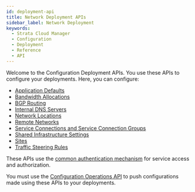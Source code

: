 ```yaml
---
id: deployment-api
title: Network Deployment APIs
sidebar_label: Network Deployment
keywords:
  - Strata Cloud Manager
  - Configuration
  - Deployment
  - Reference
  - API
---
```


Welcome to the Configuration Deployment APIs. You use these APIs to configure your deployments.
Here, you can configure:

* [Application Defaults](/scm/api/config/deployment/create-application-defaults/)
* [Bandwidth Allocations](https://docs.paloaltonetworks.com/prisma-access/administration/prisma-access-remote-networks/allocate-remote-network-bandwidth)
* [BGP Routing](https://docs.paloaltonetworks.com/ngfw/administration/set-up-firewalls/routing-and-interfaces/configure-routing-profiles/configure-a-bgp-filtering-profile)
* [Internal DNS Servers](https://docs.paloaltonetworks.com/prisma-access/administration/prisma-access-setup/dns-for-prisma-access)
* [Network Locations](https://docs.paloaltonetworks.com/prisma/prisma-access/3-2/prisma-access-panorama-admin/prepare-the-prisma-access-infrastructure/list-of-prisma-access-locations)
* [Remote Networks](https://docs.paloaltonetworks.com/prisma-access/administration/prisma-access-remote-networks)
* [Service Connections and Service Connection Groups](https://docs.paloaltonetworks.com/prisma-access/administration/prisma-access-service-connections/configure-a-service-connection)
* [Shared Infrastructure Settings](https://docs.paloaltonetworks.com/prisma-access/administration/prisma-access-setup/configure-the-prisma-access-service-infrastructure)
* [Sites](/scm/api/config/deployment/list-sites/)
* [Traffic Steering Rules](https://docs.paloaltonetworks.com/prisma/prisma-access/3-2/prisma-access-panorama-admin/prisma-access-advanced-deployments/service-connection-advanced-deployments/use-traffic-forwarding-rules-with-service-connections/configure-traffic-steering)

These APIs use the [common authentication mechanism](/scm/docs/getstarted) for service access and authorization.

You must use the [Configuration Operations API](/scm/api/config/operations/operations-api) to push
configurations made using these APIs to your deployments.
